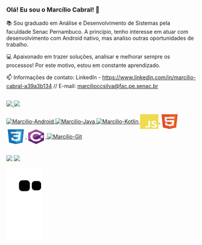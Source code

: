 ### Olá! Eu sou o Marcílio Cabral! 👋
📚 Sou graduado em Análise e Desenvolvimento de Sistemas pela faculdade Senac Pernambuco. A princípio, tenho interesse em atuar com desenvolvimento com Android nativo, mas analiso outras oportunidades de trabalho.

💻 Apaixonado em trazer soluções, analisar e melhorar sempre os processos! Por este motivo, estou em constante aprendizado.

📫 Informações de contato: LinkedIn - https://www.linkedin.com/in/marcilio-cabral-a39a3b134 // 
E-mail: marcilioccsilva@fac.pe.senac.br

##

 <div>
  <a href="https://github.com/marcilioc91">
  <img height="180em" src="https://github-readme-stats.vercel.app/api?username=marcilioc91&show_icons=true&theme=cobalt&include_all_commits=true&count_private=true"/>
  <img height="180em" src="https://github-readme-stats.vercel.app/api/top-langs/?username=marcilioc91&layout=compact&langs_count=7&theme=cobalt"/>
</div>
  
  <div style="display: inline_block"><br>
  <img align="center" alt="Marcilio-Android" height="40" width="50" src="https://cdn.jsdelivr.net/gh/devicons/devicon/icons/android/android-original.svg">  
  <img align="center" alt="Marcilio-Java" height="40" width="50" src="https://cdn.jsdelivr.net/gh/devicons/devicon/icons/java/java-original.svg">
  <img align="center" alt="Marcilio-Kotlin" height="40" width="50" src="https://cdn.jsdelivr.net/gh/devicons/devicon/icons/kotlin/kotlin-original.svg">
  <img align="center" alt="Marcilio-Js" height="40" width="50" src="https://raw.githubusercontent.com/devicons/devicon/master/icons/javascript/javascript-plain.svg">
  <img align="center" alt="Marcilio-HTML" height="40" width="50" src="https://raw.githubusercontent.com/devicons/devicon/master/icons/html5/html5-original.svg">
  <img align="center" alt="Marcilio-CSS" height="40" width="50" src="https://raw.githubusercontent.com/devicons/devicon/master/icons/css3/css3-original.svg">
  <img align="center" alt="Marcilio-Csharp" height="40" width="50" src="https://raw.githubusercontent.com/devicons/devicon/master/icons/csharp/csharp-original.svg">
  <img align="center" alt="Marcilio-Git" height="40" width="50" src="https://cdn.jsdelivr.net/gh/devicons/devicon/icons/git/git-original.svg">
</div>
  
##
  
  <div>
    <a href="https://www.linkedin.com/in/marcilio-cabral-a39a3b134/" target="_blank"><img src="https://img.shields.io/badge/-LinkedIn-%230077B5?style=for-the-badge&logo=linkedin&logoColor=white" target="_blank"></a> 
    <a href = "mailto:marcilioccsilva@fac.pe.senac.br"><img src="https://img.shields.io/badge/-Gmail-%23333?style=for-the-badge&logo=gmail&logoColor=white" target="_blank"></a>
    
  ![Snake animation](https://github.com/rafaballerini/rafaballerini/blob/output/github-contribution-grid-snake.svg)
</div>
